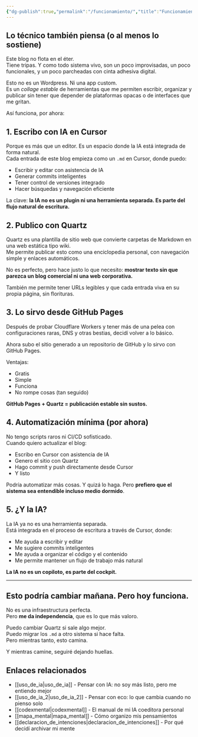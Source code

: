 ```yaml
---
{"dg-publish":true,"permalink":"/funcionamiento/","title":"Funcionamiento del CodexMental","tags":["infraestructura","herramientas","Quartz","Cursor","GitHub","sistema","blog"]}
---
```


## Lo técnico también piensa (o al menos lo sostiene)

Este blog no flota en el éter.  
Tiene tripas. Y como todo sistema vivo, son un poco improvisadas, un poco funcionales, y un poco parcheadas con cinta adhesiva digital.

Esto no es un Wordpress. Ni una app custom.  
Es un *collage estable* de herramientas que me permiten escribir, organizar y publicar sin tener que depender de plataformas opacas o de interfaces que me gritan.

Así funciona, por ahora:

## 1. Escribo con IA en Cursor

Porque es más que un editor. Es un espacio donde la IA está integrada de forma natural.  
Cada entrada de este blog empieza como un `.md` en Cursor, donde puedo:
- Escribir y editar con asistencia de IA
- Generar commits inteligentes
- Tener control de versiones integrado
- Hacer búsquedas y navegación eficiente

La clave: **la IA no es un plugin ni una herramienta separada. Es parte del flujo natural de escritura.**

## 2. Publico con Quartz

Quartz es una plantilla de sitio web que convierte carpetas de Markdown en una web estática tipo wiki.  
Me permite publicar esto como una enciclopedia personal, con navegación simple y enlaces automáticos.

No es perfecto, pero hace justo lo que necesito: **mostrar texto sin que parezca un blog comercial ni una web corporativa.**

También me permite tener URLs legibles y que cada entrada viva en su propia página, sin florituras.

## 3. Lo sirvo desde GitHub Pages

Después de probar Cloudflare Workers y tener más de una pelea con configuraciones raras, DNS y otras bestias, decidí volver a lo básico.

Ahora subo el sitio generado a un repositorio de GitHub y lo sirvo con GitHub Pages.

Ventajas:
- Gratis
- Simple
- Funciona
- No rompe cosas (tan seguido)

**GitHub Pages + Quartz = publicación estable sin sustos.**

## 4. Automatización mínima (por ahora)

No tengo scripts raros ni CI/CD sofisticado.  
Cuando quiero actualizar el blog:
- Escribo en Cursor con asistencia de IA
- Genero el sitio con Quartz
- Hago commit y push directamente desde Cursor
- Y listo

Podría automatizar más cosas. Y quizá lo haga. Pero **prefiero que el sistema sea entendible incluso medio dormido**.

## 5. ¿Y la IA?

La IA ya no es una herramienta separada.  
Está integrada en el proceso de escritura a través de Cursor, donde:
- Me ayuda a escribir y editar
- Me sugiere commits inteligentes
- Me ayuda a organizar el código y el contenido
- Me permite mantener un flujo de trabajo más natural

**La IA no es un copiloto, es parte del cockpit.**

---

## Esto podría cambiar mañana. Pero hoy funciona.

No es una infraestructura perfecta.  
Pero **me da independencia**, que es lo que más valoro.

Puedo cambiar Quartz si sale algo mejor.  
Puedo migrar los `.md` a otro sistema si hace falta.  
Pero mientras tanto, esto camina.

Y mientras camine, seguiré dejando huellas.

## Enlaces relacionados

- [[uso_de_ia\|uso_de_ia]] - Pensar con IA: no soy más listo, pero me entiendo mejor
- [[uso_de_ia_2\|uso_de_ia_2]] - Pensar con eco: lo que cambia cuando no pienso solo
- [[codexmental\|codexmental]] - El manual de mi IA coeditora personal
- [[mapa_mental\|mapa_mental]] - Cómo organizo mis pensamientos
- [[declaracion_de_intenciones\|declaracion_de_intenciones]] - Por qué decidí archivar mi mente
